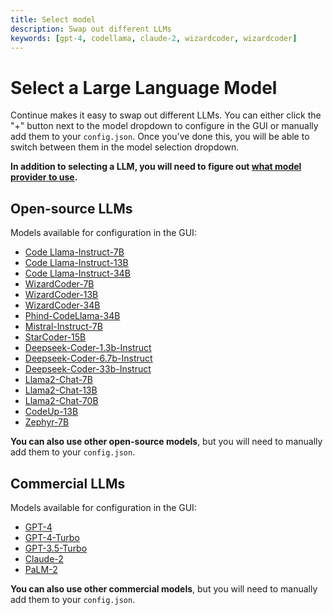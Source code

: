 ```yaml
---
title: Select model
description: Swap out different LLMs
keywords: [gpt-4, codellama, claude-2, wizardcoder, wizardcoder]
---
```


# Select a Large Language Model

Continue makes it easy to swap out different LLMs. You can either click the "+" button next to the model dropdown to configure in the GUI or manually add them to your `config.json`. Once you've done this, you will be able to switch between them in the model selection dropdown.

**In addition to selecting a LLM, you will need to figure out [what model provider to use](./select-provider.md).**

## Open-source LLMs

Models available for configuration in the GUI:
- [Code Llama-Instruct-7B](https://github.com/continuedev/what-llm-to-use/blob/main/README.md#1-code-llama)
- [Code Llama-Instruct-13B](https://github.com/continuedev/what-llm-to-use/blob/main/README.md#1-code-llama)
- [Code Llama-Instruct-34B](https://github.com/continuedev/what-llm-to-use/blob/main/README.md#1-code-llama)
- [WizardCoder-7B](https://github.com/continuedev/what-llm-to-use/blob/main/README.md#2-wizardcoder)
- [WizardCoder-13B](https://github.com/continuedev/what-llm-to-use/blob/main/README.md#2-wizardcoder)
- [WizardCoder-34B](https://github.com/continuedev/what-llm-to-use/blob/main/README.md#2-wizardcoder)
- [Phind-CodeLlama-34B](https://github.com/continuedev/what-llm-to-use/blob/main/README.md#3-phind-codellama)
- [Mistral-Instruct-7B](https://github.com/continuedev/what-llm-to-use/blob/main/README.md#4-mistral)
- [StarCoder-15B](https://github.com/continuedev/what-llm-to-use/blob/main/README.md#5-starcoder)
- [Deepseek-Coder-1.3b-Instruct](https://github.com/continuedev/what-llm-to-use/blob/main/README.md#6-deepseek-coder)
- [Deepseek-Coder-6.7b-Instruct](https://github.com/continuedev/what-llm-to-use/blob/main/README.md#6-deepseek-coder)
- [Deepseek-Coder-33b-Instruct](https://github.com/continuedev/what-llm-to-use/blob/main/README.md#6-deepseek-coder)
- [Llama2-Chat-7B](https://github.com/continuedev/what-llm-to-use/blob/main/README.md#7-llama2)
- [Llama2-Chat-13B](https://github.com/continuedev/what-llm-to-use/blob/main/README.md#7-llama2)
- [Llama2-Chat-70B](https://github.com/continuedev/what-llm-to-use/blob/main/README.md#7-llama2)
- [CodeUp-13B](https://huggingface.co/deepse/CodeUp-Llama-2-13b-chat-hf)
- [Zephyr-7B](https://huggingface.co/huggingfaceh4/zephyr-7b-beta)

**You can also use other open-source models**, but you will need to manually add them to your `config.json`.

## Commercial LLMs

Models available for configuration in the GUI:
- [GPT-4](https://github.com/continuedev/what-llm-to-use/blob/main/README.md#1-gpt-4)
- [GPT-4-Turbo](https://github.com/continuedev/what-llm-to-use/blob/main/README.md#2-gpt-4-turbo)
- [GPT-3.5-Turbo](https://github.com/continuedev/what-llm-to-use/blob/main/README.md#3-gpt-35-turbo)
- [Claude-2](https://github.com/continuedev/what-llm-to-use/blob/main/README.md#4-claude-2)
- [PaLM-2](https://github.com/continuedev/what-llm-to-use/blob/main/README.md#5-palm-2)

**You can also use other commercial models**, but you will need to manually add them to your `config.json`.